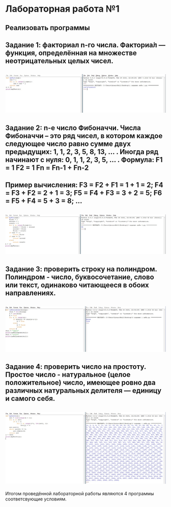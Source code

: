 Лабораторная работа №1
=========
Реализовать программы
---------
Задание 1: факториал n-го числа. 
Факториа́л — функция, определённая на множестве неотрицательных целых чисел. 
---------
![alt text](https://raw.githubusercontent.com/AisvaldZeld/-1-/master/1-1.jpg)
---------
Задание 2: n-е число Фибоначчи. 
Числа Фибоначчи – это ряд чисел, в котором каждое следующее число равно сумме двух предыдущих: 1, 1, 2, 3, 5, 8, 13, ... . 
Иногда ряд начинают с нуля: 0, 1, 1, 2, 3, 5, ... . 
Формула:
F1 = 1
F2 = 1
Fn = Fn-1 + Fn-2
---------
Пример вычисления:
F3 = F2 + F1 = 1 + 1 = 2; 
F4 = F3 + F2 = 2 + 1 = 3; 
F5 = F4 + F3 = 3 + 2 = 5; 
F6 = F5 + F4 = 5 + 3 = 8; 
...
---------
![alt text](https://raw.githubusercontent.com/AisvaldZeld/-1-/master/1-2.jpg)
---------
Задание 3: проверить строку на полиндром. 
Полиндром -  число, буквосочетание, слово или текст, одинаково читающееся в обоих направлениях.
---------
![alt text](https://raw.githubusercontent.com/AisvaldZeld/-1-/master/1-3.jpg)
---------
Задание 4: проверить число на простоту. 
Простое число -  натуральное (целое положительное) число, имеющее ровно два различных натуральных делителя — единицу и самого себя.
---------
![alt text](https://raw.githubusercontent.com/AisvaldZeld/-1-/master/1-4.jpg)
---------
Итогом проведённой лабораторной работы являются 4 программы соответсвующие условиям.
